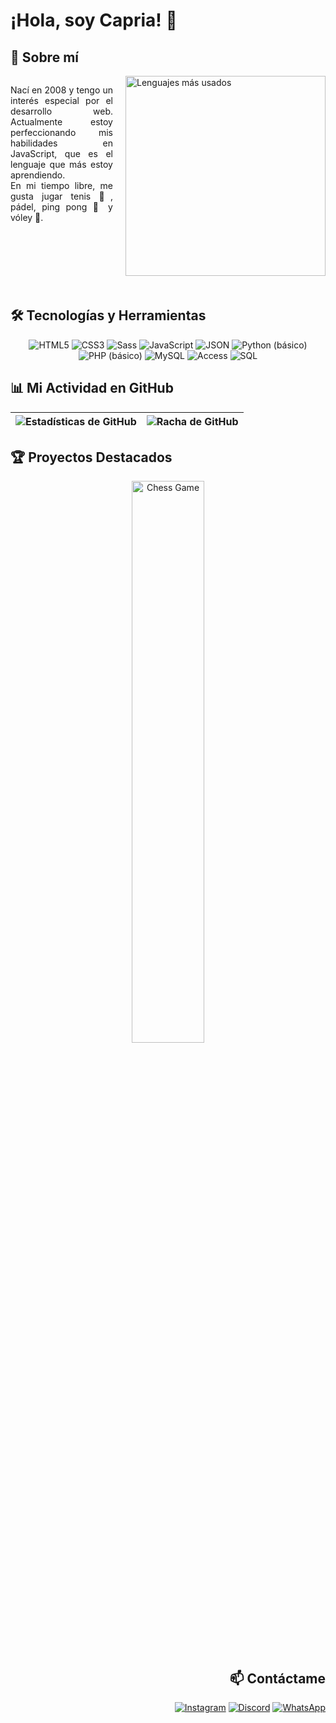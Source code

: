 # ¡Hola, soy Capria! 👋
## 🚀 Sobre mí
<div style="overflow: hidden;">
  <img align="right" src="https://github-readme-stats.vercel.app/api/top-langs/?username=FranchoLol&layout=compact&theme=radical&bg_color=3E00CC&title_color=FFFF00&text_color=FFFF00&icon_color=FFFF00&hide_border=true" alt="Lenguajes más usados" width="320px" style="margin-left: 20px; margin-bottom: 20px;">
  
  <p style="text-align: justify; margin-right: 80px;">
    Nací en 2008 y tengo un interés especial por el desarrollo web. Actualmente estoy perfeccionando mis habilidades en JavaScript, que es el lenguaje que más estoy aprendiendo.<br>En mi tiempo libre, me gusta jugar tenis 🎾, pádel, ping pong 🏓 y vóley 🏐.
  </p>
</div>



## 🛠️ Tecnologías y Herramientas

<p align="center">
  <img src="https://img.shields.io/badge/HTML5-E34F26?style=for-the-badge&logo=html5&logoColor=white" alt="HTML5">
  <img src="https://img.shields.io/badge/CSS3-1572B6?style=for-the-badge&logo=css3&logoColor=white" alt="CSS3">
  <img src="https://img.shields.io/badge/Sass-CC6699?style=for-the-badge&logo=sass&logoColor=white" alt="Sass">
  <img src="https://img.shields.io/badge/JavaScript-F7DF1E?style=for-the-badge&logo=javascript&logoColor=black" alt="JavaScript">
  <img src="https://img.shields.io/badge/JSON-000000?style=for-the-badge&logo=json&logoColor=white" alt="JSON">
  <img src="https://img.shields.io/badge/Python-3776AB?style=for-the-badge&logo=python&logoColor=white" alt="Python (básico)">
  <img src="https://img.shields.io/badge/PHP-777BB4?style=for-the-badge&logo=php&logoColor=white" alt="PHP (básico)">
  <img src="https://img.shields.io/badge/MySQL-4479A1?style=for-the-badge&logo=mysql&logoColor=white" alt="MySQL">
  <img src="https://img.shields.io/badge/Access-A4373A?style=for-the-badge&logo=microsoft-access&logoColor=white" alt="Access">
  <img src="https://img.shields.io/badge/SQL-4479A1?style=for-the-badge&logo=database&logoColor=white" alt="SQL">
</p>

## 📊 Mi Actividad en GitHub

|<img src="https://github-readme-stats.vercel.app/api?username=FranchoLol&show_icons=true&theme=radical&bg_color=3E00CC&title_color=FFFF00&text_color=FFFF00&icon_color=FFFF00&hide_border=true" alt="Estadísticas de GitHub">|<img src="https://github-readme-streak-stats.herokuapp.com/?user=FranchoLol&theme=radical&background=3E00CC&ring=FFFF00&fire=FFFF00&currStreakNum=FFFF00&sideNums=FFFF00&currStreakLabel=FFFF00&sideLabels=FFFF00&dates=FFFF00&hide_border=true" alt="Racha de GitHub">|
|---|---|


## 🏆 Proyectos Destacados

<div align="center">
  <a href="https://github.com/FranchoLol/chess">
    <img src="https://github-readme-stats.vercel.app/api/pin/?username=FranchoLol&repo=chess&theme=radical&bg_color=3E00CC&title_color=FFFF00&text_color=FFFF00&icon_color=FFFF00&hide_border=true" alt="Chess Game" width="48%">
  </a>
</div>

<div align="right">

## 📫 Contáctame
<a href="https://www.instagram.com/TuUsuarioDeInstagram"><img src="https://img.shields.io/badge/Instagram-E4405F?style=for-the-badge&logo=instagram&logoColor=white" alt="Instagram"></a>
<a href="https://discord.com/users/TuUsuarioDeDiscord"><img src="https://img.shields.io/badge/Discord-7289DA?style=for-the-badge&logo=discord&logoColor=white" alt="Discord"></a>
<a href="https://wa.me/TuNúmeroDeWhatsApp"><img src="https://img.shields.io/badge/WhatsApp-25D366?style=for-the-badge&logo=whatsapp&logoColor=white" alt="WhatsApp"></a>
